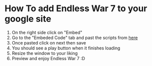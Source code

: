 # How To add Endless War 7 to your google site
1. On the right side click on "Embed"
2. Go to the "Embeded Code" tab and past the scripts from [here](https://pastebin.com/PGGG8BYy)
3. Once pasted click on next then save
3. You should see a play button when it finishes loading
5. Resize the window to your liking
6. Preview and enjoy Endless War 7 :D
